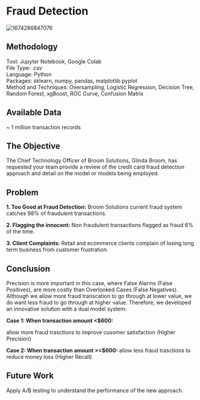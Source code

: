 # Fraud Detection

![1674286847076](https://user-images.githubusercontent.com/90085137/213849272-61c50dcf-8ffa-4bf5-931c-d00fb7615b5d.png)

## Methodology
Tool: Jupyter Notebook, Google Colab <br>
File Type: .csv <br>
Language: Python <br>
Packages: sklearn, numpy, pandas, matplotlib.pyplot  <br>
Method and Techniques: Oversampling, Logistic Regression, Decision Tree, Random Forest, xgBoost, ROC Curve, Confusion Matrix <br>

## Available Data
~ 1 million transaction records

## The Objective
The Chief Technology Officer of Broom Solutions, Glinda Broom, has requested your team provide a review of the credit card fraud detection approach and detail on the model or models being employed.

## Problem
__1. Too Good at Fraud Detection:__
Broom Solutions current fraud system catches 98% of fraudulent transactions.

__2. Flagging the innocent:__
Non fraudulent transactions flagged as fraud 6% of the time.

__3. Client Complaints:__
Retail and ecommerce clients complain of losing long term business from customer frustration. 

## Conclusion
Precision is more important in this case, where False Alarms (False Positives), are more costly than Overlooked Cases (False Negatives). Although we allow more fraud transcation to go through at lower value, we do want less fraud to go through at higher value. Therefore, we developed an innovative solution with a dual model system:

__Case 1: When transaction amount <$600:__ 

allow more fraud trasctions to improve cusomer satisfaction (Higher Precision)

__Case 2: When transaction amount >=$600:__ 
allow less fraud trasctions to reduce money loss (Higher Recall)

## Future Work
Apply A/B testing to understand the performance of the new approach.

